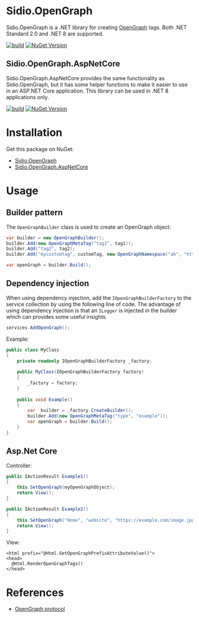 # Sidio.OpenGraph
Sidio.OpenGraph is a .NET library for creating [OpenGraph](https://ogp.me/) tags. Both .NET Standard 2.0 and .NET 8
are supported.

[![build](https://github.com/marthijn/Sidio.OpenGraph/actions/workflows/build.yml/badge.svg)](https://github.com/marthijn/Sidio.OpenGraph/actions/workflows/build.yml)
[![NuGet Version](https://img.shields.io/nuget/v/Sidio.OpenGraph)](https://www.nuget.org/packages/Sidio.OpenGraph/)

## Sidio.OpenGraph.AspNetCore
Sidio.OpenGraph.AspNetCore provides the same functionality as Sidio.OpenGraph, but it has some
helper functions to make it easier to use in an ASP.NET Core application. This library can be used in .NET 8
applications only.

[![build](https://github.com/marthijn/Sidio.OpenGraph/actions/workflows/build.yml/badge.svg)](https://github.com/marthijn/Sidio.OpenGraph/actions/workflows/build.yml)
[![NuGet Version](https://img.shields.io/nuget/v/Sidio.OpenGraph.AspNetCore)](https://www.nuget.org/packages/Sidio.OpenGraph.AspNetCore/)

# Installation
Get this package on NuGet:
- [Sidio.OpenGraph](https://www.nuget.org/packages/Sidio.OpenGraph/)
- [Sidio.OpenGraph.AspNetCore](https://www.nuget.org/packages/Sidio.OpenGraph.AspNetCore/)

# Usage
## Builder pattern
The `OpenGraphBuilder` class is used to create an OpenGraph object:
```csharp
var builder = new OpenGraphBuilder();
builder.Add(new OpenGraphMetaTag("tag1", tag1));
builder.Add("tag2", tag2);
builder.Add("mycustomtag", customTag, new OpenGraphNamespace("ab", "https://example.com/ns#"));

var openGraph = builder.Build();
```

## Dependency injection
When using dependency injection, add the `IOpenGraphBuilderFactory` to the service collection by using the following
line of code. The advantage of using dependency injection is that an `ILogger` is injected in the builder 
which can provides some useful insights.
```csharp
services.AddOpenGraph();
```

Example:
```csharp
public class MyClass
{
    private readonly IOpenGraphBuilderFactory _factory;
    
    public MyClass(IOpenGraphBuilderFactory factory)
    {
        _factory = factory;
    }
    
    public void Example()
    {
        var  builder = _factory.CreateBuilder();
        builder.Add(new OpenGraphMetaTag("type", "example"));
        var openGraph = builder.Build();
    }
}    
```

## Asp.Net Core
Controller:
```csharp
public IActionResult Example1()
{
    this.SetOpenGraph(myOpenGraphObject);
    return View();
}

public IActionResult Example2()
{
    this.SetOpenGraph("Home", "website", "https://example.com/image.jpg", "https://example.com/");   
    return View();
}
```

View:
```cshtml
<html prefix="@Html.GetOpenGraphPrefixAttributeValue()">
<head>
  @Html.RenderOpenGraphTags()
</head>
```


# References
- [OpenGraph protocol](https://ogp.me/)

